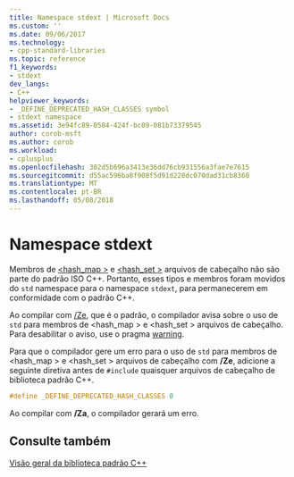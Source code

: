 ```yaml
---
title: Namespace stdext | Microsoft Docs
ms.custom: ''
ms.date: 09/06/2017
ms.technology:
- cpp-standard-libraries
ms.topic: reference
f1_keywords:
- stdext
dev_langs:
- C++
helpviewer_keywords:
- _DEFINE_DEPRECATED_HASH_CLASSES symbol
- stdext namespace
ms.assetid: 3e94fc89-0584-424f-bc09-081b73379545
author: corob-msft
ms.author: corob
ms.workload:
- cplusplus
ms.openlocfilehash: 302d5b696a3413e36dd76cb931556a3fae7e7615
ms.sourcegitcommit: d55ac596ba8f908f5d91d228dc070dad31cb8360
ms.translationtype: MT
ms.contentlocale: pt-BR
ms.lasthandoff: 05/08/2018
---
```

# <a name="stdext-namespace"></a>Namespace stdext

Membros de [ \<hash_map >](../standard-library/hash-map.md) e [ \<hash_set >](../standard-library/hash-set.md) arquivos de cabeçalho não são parte do padrão ISO C++. Portanto, esses tipos e membros foram movidos do `std` namespace para o namespace `stdext`, para permanecerem em conformidade com o padrão C++.

Ao compilar com [/Ze](../build/reference/za-ze-disable-language-extensions.md), que é o padrão, o compilador avisa sobre o uso de `std` para membros de \<hash_map > e \<hash_set > arquivos de cabeçalho. Para desabilitar o aviso, use o pragma [warning](../preprocessor/warning.md).

Para que o compilador gere um erro para o uso de `std` para membros de \<hash_map > e \<hash_set > arquivos de cabeçalho com **/Ze**, adicione a seguinte diretiva antes de `#include` quaisquer arquivos de cabeçalho de biblioteca padrão C++.

```cpp
#define _DEFINE_DEPRECATED_HASH_CLASSES 0
```

Ao compilar com **/Za**, o compilador gerará um erro.

## <a name="see-also"></a>Consulte também

[Visão geral da biblioteca padrão C++](../standard-library/cpp-standard-library-overview.md)

